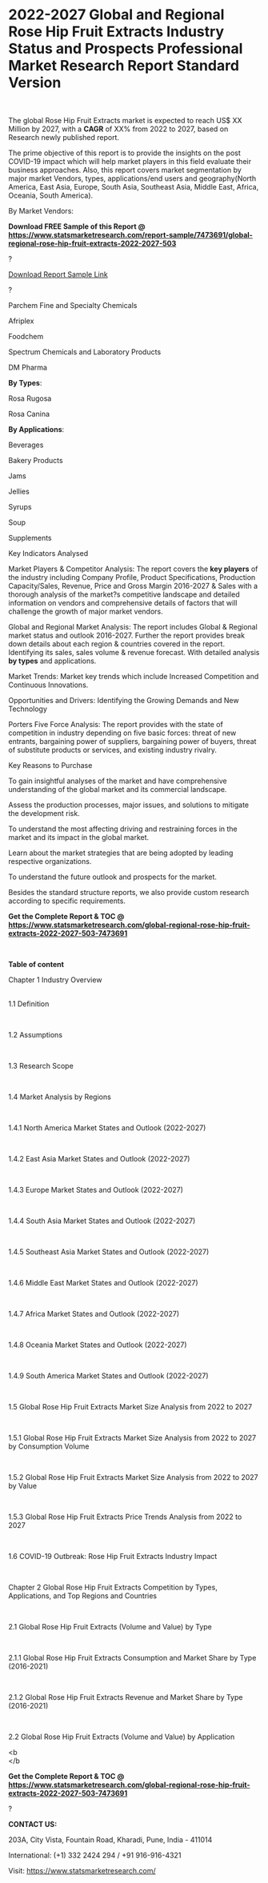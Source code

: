<h1>2022-2027 Global and Regional Rose Hip Fruit Extracts Industry Status and Prospects Professional Market Research Report Standard Version</h1><br/><p>The global Rose Hip Fruit Extracts market is expected to reach US$ XX Million by 2027, with a <strong>CAGR</strong> of XX% from 2022 to 2027, based on Research newly published report.</p>
 
 
 
 <p>The prime objective of this report is to provide the insights on the post COVID-19 impact which will help market players in this field evaluate their business approaches. Also, this report covers market segmentation by major market Vendors, types, applications/end users and geography(North America, East Asia, Europe, South Asia, Southeast Asia, Middle East, Africa, Oceania, South America).</p>
 
 
 
 <p>By Market Vendors:</p>
 
 
 
 <div><b>Download FREE Sample of this Report @ <a href="https://www.statsmarketresearch.com/download-free-sample/7473691/global-regional-rose-hip-fruit-extracts-2022-2027-503">https://www.statsmarketresearch.com/report-sample/7473691/global-regional-rose-hip-fruit-extracts-2022-2027-503</a></b></div>
 
 
 
 <p>? </p>
 
 
 
 <p><a href="https://www.statsmarketresearch.com/download-free-sample/7473691/global-regional-rose-hip-fruit-extracts-2022-2027-503">Download Report Sample Link</a></p>
 
 
 
 <p>? </p>
 
 
 
 <p>Parchem Fine and Specialty Chemicals</p>
 
 
 
 <p>Afriplex</p>
 
 
 
 <p>Foodchem</p>
 
 
 
 <p>Spectrum Chemicals and Laboratory Products</p>
 
 
 
 <p>DM Pharma</p>
 
 
 
 <p><strong>By Types</strong>:</p>
 
 
 
 <p>Rosa Rugosa</p>
 
 
 
 <p>Rosa Canina</p>
 
 
 
 <p><strong><strong>By Applications</strong></strong>:</p>
 
 
 
 <p>Beverages</p>
 
 
 
 <p>Bakery Products</p>
 
 
 
 <p>Jams</p>
 
 
 
 <p>Jellies</p>
 
 
 
 <p>Syrups</p>
 
 
 
 <p>Soup</p>
 
 
 
 <p>Supplements</p>
 
 
 
 <p>Key Indicators Analysed</p>
 
 
 
 <p>Market Players & Competitor Analysis: The report covers the <strong>key players</strong> of the industry including Company Profile, Product Specifications, Production Capacity/Sales, Revenue, Price and Gross Margin 2016-2027 & Sales with a thorough analysis of the market?s competitive landscape and detailed information on vendors and comprehensive details of factors that will challenge the growth of major market vendors.</p>
 
 
 
 <p>Global and Regional Market Analysis: The report includes Global & Regional market status and outlook 2016-2027. Further the report provides break down details about each region & countries covered in the report. Identifying its sales, sales volume & revenue forecast. With detailed analysis <strong>by types</strong> and applications.</p>
 
 
 
 <p>Market Trends: Market key trends which include Increased Competition and Continuous Innovations.</p>
 
 
 
 <p>Opportunities and Drivers: Identifying the Growing Demands and New Technology</p>
 
 
 
 <p>Porters Five Force Analysis: The report provides with the state of competition in industry depending on five basic forces: threat of new entrants, bargaining power of suppliers, bargaining power of buyers, threat of substitute products or services, and existing industry rivalry.</p>
 
 
 
 <p>Key Reasons to Purchase</p>
 
 
 
 <p>To gain insightful analyses of the market and have comprehensive understanding of the global market and its commercial landscape.</p>
 
 
 
 <p>Assess the production processes, major issues, and solutions to mitigate the development risk.</p>
 
 
 
 <p>To understand the most affecting driving and restraining forces in the market and its impact in the global market.</p>
 
 
 
 <p>Learn about the market strategies that are being adopted by leading respective organizations.</p>
 
 
 
 <p>To understand the future outlook and prospects for the market.</p>
 
 
 
 <p>Besides the standard structure reports, we also provide custom research according to specific requirements.</p>
 
 
 
 <div><b>Get the Complete Report & TOC @ <a href="https://www.statsmarketresearch.com/global-regional-rose-hip-fruit-extracts-2022-2027-503-7473691">https://www.statsmarketresearch.com/global-regional-rose-hip-fruit-extracts-2022-2027-503-7473691</a></b></div>
 
 
 
 <p><br />
 
 <b>Table of content</b></p>
 
 
 
 <p>Chapter 1 Industry Overview<br />
 
 <br />
 
 1.1 Definition<br />
 
 <br />
 
 1.2 Assumptions<br />
 
 <br />
 
 1.3 Research Scope<br />
 
 <br />
 
 1.4 Market Analysis by Regions<br />
 
 <br />
 
 1.4.1 North America Market States and Outlook (2022-2027)<br />
 
 <br />
 
 1.4.2 East Asia Market States and Outlook (2022-2027)<br />
 
 <br />
 
 1.4.3 Europe Market States and Outlook (2022-2027)<br />
 
 <br />
 
 1.4.4 South Asia Market States and Outlook (2022-2027)<br />
 
 <br />
 
 1.4.5 Southeast Asia Market States and Outlook (2022-2027)<br />
 
 <br />
 
 1.4.6 Middle East Market States and Outlook (2022-2027)<br />
 
 <br />
 
 1.4.7 Africa Market States and Outlook (2022-2027)<br />
 
 <br />
 
 1.4.8 Oceania Market States and Outlook (2022-2027)<br />
 
 <br />
 
 1.4.9 South America Market States and Outlook (2022-2027)<br />
 
 <br />
 
 1.5 Global Rose Hip Fruit Extracts Market Size Analysis from 2022 to 2027<br />
 
 <br />
 
 1.5.1 Global Rose Hip Fruit Extracts Market Size Analysis from 2022 to 2027 by Consumption Volume<br />
 
 <br />
 
 1.5.2 Global Rose Hip Fruit Extracts Market Size Analysis from 2022 to 2027 by Value<br />
 
 <br />
 
 1.5.3 Global Rose Hip Fruit Extracts Price Trends Analysis from 2022 to 2027<br />
 
 <br />
 
 1.6 COVID-19 Outbreak: Rose Hip Fruit Extracts Industry Impact<br />
 
 <br />
 
 Chapter 2 Global Rose Hip Fruit Extracts Competition by Types, Applications, and Top Regions and Countries<br />
 
 <br />
 
 2.1 Global Rose Hip Fruit Extracts (Volume and Value) by Type<br />
 
 <br />
 
 2.1.1 Global Rose Hip Fruit Extracts Consumption and Market Share by Type (2016-2021)<br />
 
 <br />
 
 2.1.2 Global Rose Hip Fruit Extracts Revenue and Market Share by Type (2016-2021)<br />
 
 <br />
 
 2.2 Global Rose Hip Fruit Extracts (Volume and Value) by Application<br />
 
 <b<br></b<br></p>
 
 
 
 <div><b>Get the Complete Report & TOC @ <a href="https://www.statsmarketresearch.com/global-regional-rose-hip-fruit-extracts-2022-2027-503-7473691">https://www.statsmarketresearch.com/global-regional-rose-hip-fruit-extracts-2022-2027-503-7473691</a></b></div>
 
 
 
 <p>? </p>
 
 
 
 <p><b>CONTACT US:</b><br />
 
 203A, City Vista, Fountain Road, Kharadi, Pune, India - 411014<br />
 
 International: (+1) 332 2424 294 / +91 916-916-4321<br />
 
 Visit: <a href="https://www.statsmarketresearch.com/">https://www.statsmarketresearch.com/</a></p>